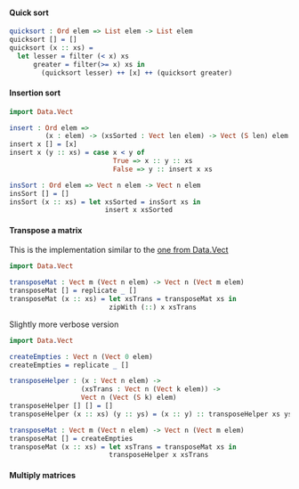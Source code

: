 #### Quick sort

```idris
quicksort : Ord elem => List elem -> List elem
quicksort [] = []
quicksort (x :: xs) =
  let lesser = filter (< x) xs
      greater = filter(>= x) xs in
        (quicksort lesser) ++ [x] ++ (quicksort greater)
```

#### Insertion sort

```idris
import Data.Vect

insert : Ord elem =>
         (x : elem) -> (xsSorted : Vect len elem) -> Vect (S len) elem
insert x [] = [x]
insert x (y :: xs) = case x < y of
                          True => x :: y :: xs
                          False => y :: insert x xs

insSort : Ord elem => Vect n elem -> Vect n elem
insSort [] = []
insSort (x :: xs) = let xsSorted = insSort xs in
                        insert x xsSorted
```

#### Transpose a matrix

This is the implementation similar to the [one from Data.Vect](https://github.com/idris-lang/Idris-dev/blob/master/libs/base/Data/Vect.idr)

```idris
import Data.Vect

transposeMat : Vect m (Vect n elem) -> Vect n (Vect m elem)
transposeMat [] = replicate _ []
transposeMat (x :: xs) = let xsTrans = transposeMat xs in
                         zipWith (::) x xsTrans
```

Slightly more verbose version

```idris
import Data.Vect

createEmpties : Vect n (Vect 0 elem)
createEmpties = replicate _ []

transposeHelper : (x : Vect n elem) ->
                  (xsTrans : Vect n (Vect k elem)) ->
                  Vect n (Vect (S k) elem)
transposeHelper [] [] = []
transposeHelper (x :: xs) (y :: ys) = (x :: y) :: transposeHelper xs ys

transposeMat : Vect m (Vect n elem) -> Vect n (Vect m elem)
transposeMat [] = createEmpties
transposeMat (x :: xs) = let xsTrans = transposeMat xs in
                         transposeHelper x xsTrans
```

#### Multiply matrices
